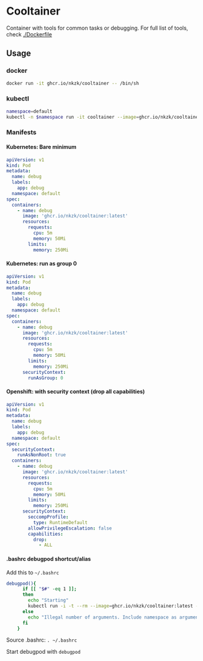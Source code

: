 # Cooltainer

Container with tools for common tasks or debugging.  For full list of tools, check [./Dockerfile](https://github.com/nkzk/cooltainer/blob/main/Dockerfile#L28)

## Usage

### docker 

```sh
docker run -it ghcr.io/nkzk/cooltainer -- /bin/sh
```

### kubectl
```sh
namespace=default
kubectl -n $namespace run -it cooltainer --image=ghcr.io/nkzk/cooltainer:latest /bin/sh
```

### Manifests

#### Kubernetes: Bare minimum
```yaml
apiVersion: v1
kind: Pod
metadata:
  name: debug
  labels:
    app: debug
  namespace: default
spec:
  containers:
    - name: debug
      image: 'ghcr.io/nkzk/cooltainer:latest'
      resources:
        requests:
          cpu: 5m
          memory: 50Mi
        limits:
          memory: 250Mi
```

#### Kubernetes: run as group 0

```yaml
apiVersion: v1
kind: Pod
metadata:
  name: debug
  labels:
    app: debug
  namespace: default
spec:
  containers:
    - name: debug
      image: 'ghcr.io/nkzk/cooltainer:latest'
      resources:
        requests:
          cpu: 5m
          memory: 50Mi
        limits:
          memory: 250Mi
      securityContext:
        runAsGroup: 0
```

#### Openshift: with security context (drop all capabilities)

```yaml
apiVersion: v1
kind: Pod
metadata:
  name: debug
  labels:
    app: debug
  namespace: default
spec:
  securityContext:
    runAsNonRoot: true
  containers:
    - name: debug
      image: 'ghcr.io/nkzk/cooltainer:latest'
      resources:
        requests:
          cpu: 5m
          memory: 50Mi
        limits:
          memory: 250Mi
      securityContext:
        seccompProfile:
          type: RuntimeDefault
        allowPrivilegeEscalation: false
        capabilities:
          drop:
            - ALL
```

#### .bashrc debugpod shortcut/alias

Add this to `~/.bashrc`

```sh
debugpod(){
      if [[ "$#" -eq 1 ]];
      then
        echo "Starting"
        kubectl run -i -t --rm --image=ghcr.io/nkzk/cooltainer:latest --restart=Never debug -n $1 -- /bin/sh
      else
        echo "Illegal number of arguments. Include namespace as argument"
      fi
    }
```

Source .bashrc: `. ~/.bashrc`

Start debugpod with `debugpod`
